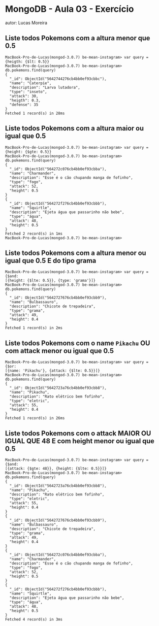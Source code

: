 # MongoDB - Aula 03 - Exercício

autor: Lucas Moreira

## Liste todos Pokemons com a altura **menor que** 0.5

```
MacBook-Pro-de-Lucas(mongod-3.0.7) be-mean-instagram> var query =
{heigth: {$lt: 0.5}}
MacBook-Pro-de-Lucas(mongod-3.0.7) be-mean-instagram>
db.pokemons.find(query)
{
  "_id": ObjectId("5642744276cb4bb0ef93cbbc"),
  "name": "Caterpie",
  "description": "Larva lutadora",
  "type": "inseto",
  "attack": 30,
  "heigth": 0.3,
  "defense": 35
}
Fetched 1 record(s) in 28ms
```

## Liste todos Pokemons com a altura **maior ou igual que** 0.5

```
MacBook-Pro-de-Lucas(mongod-3.0.7) be-mean-instagram> var query =
{height: {$gte: 0.5}}
MacBook-Pro-de-Lucas(mongod-3.0.7) be-mean-instagram>
db.pokemons.find(query)
{
  "_id": ObjectId("564272c076cb4bb0ef93cbba"),
  "name": "Charmander",
  "description": "Esse é o cão chupando manga de fofinho",
  "type": "fogo",
  "attack": 52,
  "height": 0.5
}
{
  "_id": ObjectId("564272f276cb4bb0ef93cbbb"),
  "name": "Squirtle",
  "description": "Ejeta água que passarinho não bebe",
  "type": "água",
  "attack": 48,
  "height": 0.5
}
Fetched 2 record(s) in 1ms
MacBook-Pro-de-Lucas(mongod-3.0.7) be-mean-instagram> 
```

## Liste todos Pokemons com a altura **menor ou igual que** 0.5 **E** do tipo grama

```
MacBook-Pro-de-Lucas(mongod-3.0.7) be-mean-instagram> var query = {$and:
[{height: {$lte: 0.5}}, {type: 'grama'}]}
MacBook-Pro-de-Lucas(mongod-3.0.7) be-mean-instagram>
db.pokemons.find(query)
{
  "_id": ObjectId("5642727676cb4bb0ef93cbb9"),
  "name": "Bulbassauro",
  "description": "Chicote de trepadeira",
  "type": "grama",
  "attack": 49,
  "height": 0.4
}
Fetched 1 record(s) in 2ms
```

## Liste todos Pokemons com o name `Pikachu` **OU** com attack **menor ou igual que** 0.5

```
MacBook-Pro-de-Lucas(mongod-3.0.7) be-mean-instagram> var query = {$or:
[{name: 'Pikachu'}, {attack: {$lte: 0.5}}]}
MacBook-Pro-de-Lucas(mongod-3.0.7) be-mean-instagram>
db.pokemons.find(query)
{
  "_id": ObjectId("5642723a76cb4bb0ef93cbb8"),
  "name": "Pikachu",
  "description": "Rato elétrico bem fofinho",
  "type": "eletric",
  "attack": 55,
  "height": 0.4
}
Fetched 1 record(s) in 26ms
```

## Liste todos Pokemons com o attack **MAIOR OU IGUAL QUE** 48 **E** com height **menor ou igual que** 0.5

```
MacBook-Pro-de-Lucas(mongod-3.0.7) be-mean-instagram> var query = {$and:
[{attack: {$gte: 48}}, {height: {$lte: 0.5}}]}
MacBook-Pro-de-Lucas(mongod-3.0.7) be-mean-instagram>
db.pokemons.find(query)
{
  "_id": ObjectId("5642723a76cb4bb0ef93cbb8"),
  "name": "Pikachu",
  "description": "Rato elétrico bem fofinho",
  "type": "eletric",
  "attack": 55,
  "height": 0.4
}
{
  "_id": ObjectId("5642727676cb4bb0ef93cbb9"),
  "name": "Bulbassauro",
  "description": "Chicote de trepadeira",
  "type": "grama",
  "attack": 49,
  "height": 0.4
}
{
  "_id": ObjectId("564272c076cb4bb0ef93cbba"),
  "name": "Charmander",
  "description": "Esse é o cão chupando manga de fofinho",
  "type": "fogo",
  "attack": 52,
  "height": 0.5
}
{
  "_id": ObjectId("564272f276cb4bb0ef93cbbb"),
  "name": "Squirtle",
  "description": "Ejeta água que passarinho não bebe",
  "type": "água",
  "attack": 48,
  "height": 0.5
}
Fetched 4 record(s) in 3ms
```
